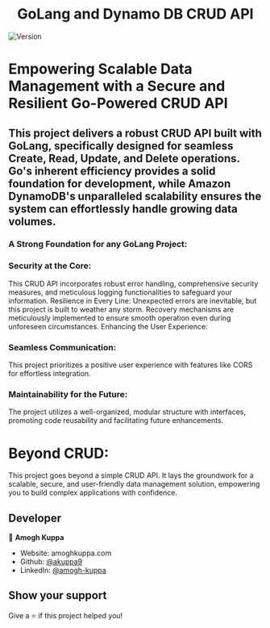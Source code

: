 <h1 align="center">GoLang and Dynamo DB CRUD API</h1>
<p>
  <img alt="Version" src="https://img.shields.io/badge/version-0.0.0-blue.svg?cacheSeconds=2592000" />
</p>

# Empowering Scalable Data Management with a Secure and Resilient Go-Powered CRUD API

## This project delivers a robust CRUD API built with GoLang, specifically designed for seamless Create, Read, Update, and Delete operations. Go's inherent efficiency provides a solid foundation for development, while Amazon DynamoDB's unparalleled scalability ensures the system can effortlessly handle growing data volumes.

### A Strong Foundation for any GoLang Project:

### Security at the Core: 

This CRUD API incorporates robust error handling, comprehensive security measures, and meticulous logging functionalities to safeguard your information.
Resilience in Every Line: Unexpected errors are inevitable, but this project is built to weather any storm. Recovery mechanisms are meticulously implemented to ensure smooth operation even during unforeseen circumstances.
Enhancing the User Experience:

### Seamless Communication: 

This project prioritizes a positive user experience with features like CORS for effortless integration.

### Maintainability for the Future: 
The project utilizes a well-organized, modular structure with interfaces, promoting code reusability and facilitating future enhancements.

# Beyond CRUD:

This project goes beyond a simple CRUD API. It lays the groundwork for a scalable, secure, and user-friendly data management solution, empowering you to build complex applications with confidence.


## Developer

👤 **Amogh Kuppa**

* Website: amoghkuppa.com
* Github: [@akuppa9](https://github.com/akuppa9)
* LinkedIn: [@amogh-kuppa](https://linkedin.com/in/amogh-kuppa)

## Show your support

Give a ⭐️ if this project helped you!
